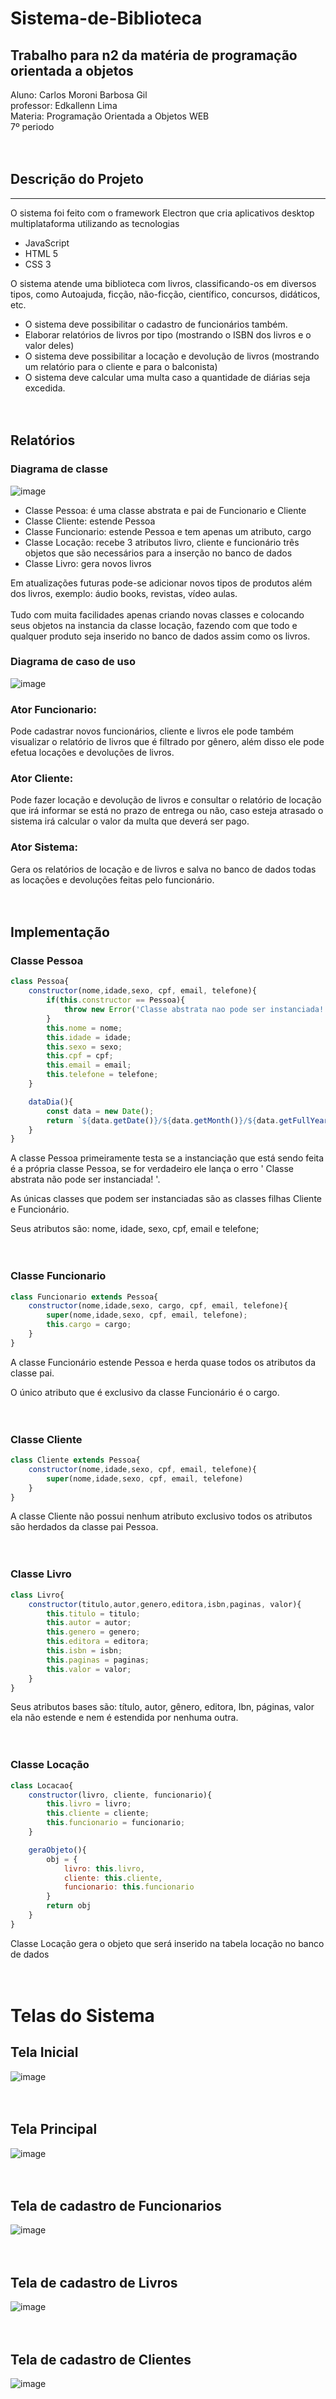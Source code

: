 # Sistema-de-Biblioteca
## Trabalho para n2 da matéria de programação orientada a objetos
Aluno: Carlos Moroni Barbosa Gil<br>
professor: Edkallenn Lima <br>
Materia: Programação Orientada a Objetos WEB <br>
7º periodo<br><br><br>


## Descrição do Projeto
---
O sistema foi feito com o framework Electron que cria aplicativos desktop 
multiplataforma utilizando as tecnologias

- JavaScript
- HTML 5
- CSS 3

O sistema atende uma biblioteca com livros, classificando-os em diversos tipos,
como Autoajuda, ficção, não-ficção, científico, concursos, didáticos, etc.

- O sistema deve possibilitar o cadastro de funcionários também.
- Elaborar relatórios de livros por tipo (mostrando o ISBN dos livros e o valor deles)
- O sistema deve possibilitar a locação e devolução de livros (mostrando um relatório para o cliente e para o balconista)
- O sistema deve calcular uma multa caso a quantidade de diárias seja excedida.
<br><br><br>

## Relatórios
 
### Diagrama de classe
![image](https://user-images.githubusercontent.com/92612454/144765788-0b1cb9a2-7f06-4ec5-97c6-b8bb1eeebf14.png)


- Classe Pessoa: é uma classe abstrata e pai de Funcionario e Cliente
- Classe Cliente: estende Pessoa 
- Classe Funcionario: estende Pessoa e tem apenas um atributo, cargo
- Classe Locação: recebe 3 atributos livro, cliente e funcionário três objetos que são necessários para a inserção no banco de dados
- Classe Livro: gera novos livros

Em atualizações futuras pode-se adicionar novos tipos de produtos além dos livros, exemplo: áudio books, revistas, vídeo aulas.<br><br>
Tudo com muita facilidades apenas criando novas classes e colocando seus objetos na instancia da classe locação, fazendo com que todo e qualquer produto seja inserido no banco de dados assim como os livros.

### Diagrama de caso de uso
![image](https://user-images.githubusercontent.com/92612454/144767936-e64e02d5-afcf-41f8-b03b-7033598f4119.png)

### Ator Funcionario: 
Pode cadastrar novos funcionários, cliente e livros ele pode também visualizar o relatório de livros que é filtrado por gênero, além disso ele pode efetua locações e devoluções de livros.

### Ator Cliente: 
Pode fazer locação e devolução de livros e consultar o relatório de locação que irá informar se está no prazo de entrega ou não, caso esteja atrasado o sistema irá calcular o valor da multa que deverá ser pago.

### Ator Sistema:
Gera os relatórios de locação e de livros e salva no banco de dados todas as locações e devoluções feitas pelo funcionário.
<br><br><br>

## Implementação

### Classe Pessoa
``` js
class Pessoa{
    constructor(nome,idade,sexo, cpf, email, telefone){
        if(this.constructor == Pessoa){
            throw new Error('Classe abstrata nao pode ser instanciada!')
        }
        this.nome = nome;
        this.idade = idade;
        this.sexo = sexo;
        this.cpf = cpf;
        this.email = email;
        this.telefone = telefone;
    }

    dataDia(){
        const data = new Date();
        return `${data.getDate()}/${data.getMonth()}/${data.getFullYear()}`
    }
}
```

A classe Pessoa primeiramente testa se a instanciação que está sendo feita é a própria classe Pessoa, se for verdadeiro ele lança o erro ' Classe abstrata não pode ser instanciada! '.<br>

As únicas classes que podem ser instanciadas são as classes filhas Cliente e Funcionário. <br>

Seus atributos são: nome, idade, sexo, cpf, email e telefone;<br><br><br>


### Classe Funcionario
```` js
class Funcionario extends Pessoa{
    constructor(nome,idade,sexo, cargo, cpf, email, telefone){
        super(nome,idade,sexo, cpf, email, telefone);
        this.cargo = cargo;
    }
}
````

A classe Funcionário estende Pessoa e herda quase todos os atributos da classe pai.

O único atributo que é exclusivo da classe Funcionário é o cargo.<br><br><br>

### Classe Cliente
````js
class Cliente extends Pessoa{
    constructor(nome,idade,sexo, cpf, email, telefone){
        super(nome,idade,sexo, cpf, email, telefone)
    }
}
````

A classe Cliente não possui nenhum atributo exclusivo todos os atributos são herdados da classe pai Pessoa.
<br><br><br>


### Classe Livro
````js
class Livro{
    constructor(titulo,autor,genero,editora,isbn,paginas, valor){
        this.titulo = titulo;
        this.autor = autor;
        this.genero = genero;
        this.editora = editora;
        this.isbn = isbn;
        this.paginas = paginas;
        this.valor = valor;
    }
}
````
Seus atributos bases são: título, autor, gênero, editora, Ibn, páginas, valor ela não estende e nem é estendida por nenhuma outra. <br><br><br>


### Classe Locação
````js
class Locacao{
    constructor(livro, cliente, funcionario){
        this.livro = livro;
        this.cliente = cliente;
        this.funcionario = funcionario;
    }

    geraObjeto(){
        obj = {
            livro: this.livro,
            cliente: this.cliente,
            funcionario: this.funcionario
        }
        return obj
    }
}
````
Classe Locação gera o objeto que será inserido na tabela locação no banco de dados 
<br><br><br>

# Telas do Sistema

## Tela Inicial
![image](https://user-images.githubusercontent.com/92612454/144768523-13b22a65-4c4b-4448-acc1-c47e60bf7482.png)
<br><br><br>

## Tela Principal 
![image](https://user-images.githubusercontent.com/92612454/144768560-88f8b6ce-08f8-4524-b29a-94b18f2d1ef0.png)
<br><br><br>

## Tela de cadastro de Funcionarios
![image](https://user-images.githubusercontent.com/92612454/144769187-94121003-2d62-4cae-bc71-c7b6c7d075d3.png)
<br><br><br>

## Tela de cadastro de Livros
![image](https://user-images.githubusercontent.com/92612454/144769276-145c715c-6d46-4928-b695-614085a492ab.png)
<br><br><br>

## Tela de cadastro de Clientes
![image](https://user-images.githubusercontent.com/92612454/144769427-80ae7c6c-61de-4cfe-bb8d-afe4f9305166.png)

